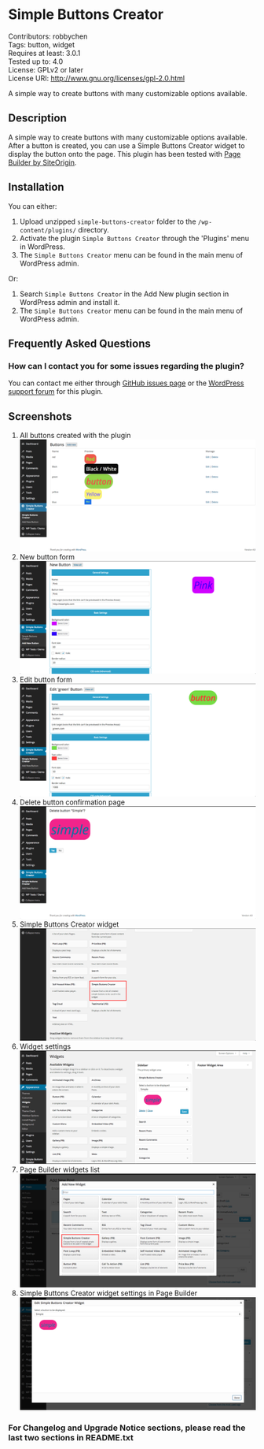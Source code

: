 # Simple Buttons Creator

Contributors: robbychen  
Tags: button, widget  
Requires at least: 3.0.1  
Tested up to: 4.0  
License: GPLv2 or later  
License URI: http://www.gnu.org/licenses/gpl-2.0.html

A simple way to create buttons with many customizable options available.

## Description

A simple way to create buttons with many customizable options available. After a button is created, you can use a Simple Buttons Creator widget to display the button onto the page. This plugin has been tested with [Page Builder by SiteOrigin](http://wordpress.org/plugins/siteorigin-panels/).

## Installation

You can either:

1. Upload unzipped `simple-buttons-creator` folder to the `/wp-content/plugins/` directory.
1. Activate the plugin `Simple Buttons Creator` through the 'Plugins' menu in WordPress.
1. The `Simple Buttons Creator` menu can be found in the main menu of WordPress admin.

Or:

1. Search `Simple Buttons Creator` in the Add New plugin section in WordPress admin and install it.
1. The `Simple Buttons Creator` menu can be found in the main menu of WordPress admin.

## Frequently Asked Questions

### How can I contact you for some issues regarding the plugin?

You can contact me either through [GitHub issues page](https://github.com/robbychen/simple-buttons-creator/issues)  or the [WordPress support forum](https://wordpress.org/support/plugin/simple-buttons-creator) for this plugin.

## Screenshots

1. All buttons created with the plugin
![All buttons created with the plugin](https://raw.githubusercontent.com/robbychen/simple-buttons-creator/master/screenshot-1.png)
1. New button form
![New button form](https://raw.githubusercontent.com/robbychen/simple-buttons-creator/master/screenshot-2.png)
1. Edit button form
![Edit button form](https://raw.githubusercontent.com/robbychen/simple-buttons-creator/master/screenshot-3.png)
1. Delete button confirmation page
![Delete button confirmation page](https://raw.githubusercontent.com/robbychen/simple-buttons-creator/master/screenshot-4.png)
1. Simple Buttons Creator widget
![Simple Buttons Creator widget](https://raw.githubusercontent.com/robbychen/simple-buttons-creator/master/screenshot-5.png)
1. Widget settings
![Widget settings](https://raw.githubusercontent.com/robbychen/simple-buttons-creator/master/screenshot-6.png)
1. Page Builder widgets list
![Page Builder widgets list](https://raw.githubusercontent.com/robbychen/simple-buttons-creator/master/screenshot-7.png)
1. Simple Buttons Creator widget settings in Page Builder
![Simple Buttons Creator widget settings in Page Builder](https://raw.githubusercontent.com/robbychen/simple-buttons-creator/master/screenshot-8.png)

### For Changelog and Upgrade Notice sections, please read the last two sections in README.txt
